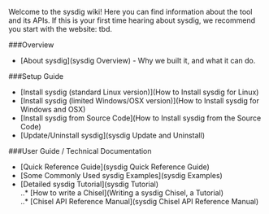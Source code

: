 Welcome to the sysdig wiki! Here you can find information about the tool and its APIs. If this is your first time hearing about sysdig, we recommend you start with the website: tbd.

###Overview
* [About sysdig](sysdig Overview) - Why we built it, and what it can do.

###Setup Guide 
* [Install sysdig (standard Linux version)](How to Install sysdig for Linux)  
* [Install sysdig (limited Windows/OSX version)](How to Install sysdig for Windows and OSX)  
* [Install sysdig from Source Code](How to Install sysdig from the Source Code)  
* [Update/Uninstall sysdig](sysdig Update and Uninstall)  

###User Guide / Technical Documentation
* [Quick Reference Guide](sysdig Quick Reference Guide)  
* [Some Commonly Used sysdig Examples](sysdig Examples)  
* [Detailed sysdig Tutorial](sysdig Tutorial)  
..* [How to write a Chisel](Writing a sysdig Chisel, a Tutorial)  
..* [Chisel API Reference Manual](sysdig Chisel API Reference Manual)
